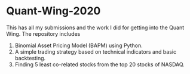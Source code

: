 # Quant-Wing-2020

This has all my submissions and the work I did for getting into the Quant Wing.
The repository includes

1.  Binomial Asset Pricing Model (BAPM) using Python.
2.  A simple trading strategy based on technical indicators and basic backtesting.
3.  Finding 5 least co-related stocks from the top 20 stocks of NASDAQ.
